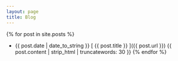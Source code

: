 ```yaml
---
layout: page
title: Blog
---
```


{% for post in site.posts %}
  * {{ post.date | date_to_string }} [ {{ post.title }} ]({{ post.url }}) 
  	{{ post.content | strip_html | truncatewords: 30 }}
{% endfor %}